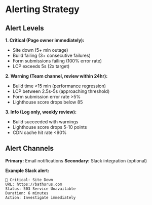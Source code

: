 # Alerting Strategy

## Alert Levels

**1. Critical (Page owner immediately):**
- Site down (5+ min outage)
- Build failing (3+ consecutive failures)
- Form submissions failing (100% error rate)
- LCP exceeds 5s (2x target)

**2. Warning (Team channel, review within 24hr):**
- Build time >15 min (performance regression)
- LCP between 2.5s-5s (approaching threshold)
- Form submission error rate >5%
- Lighthouse score drops below 85

**3. Info (Log only, weekly review):**
- Build succeeded with warnings
- Lighthouse score drops 5-10 points
- CDN cache hit rate <90%

## Alert Channels

**Primary:** Email notifications
**Secondary:** Slack integration (optional)

**Example Slack alert:**
```
🚨 Critical: Site Down
URL: https://bathsrus.com
Status: 503 Service Unavailable
Duration: 6 minutes
Action: Investigate immediately
```
